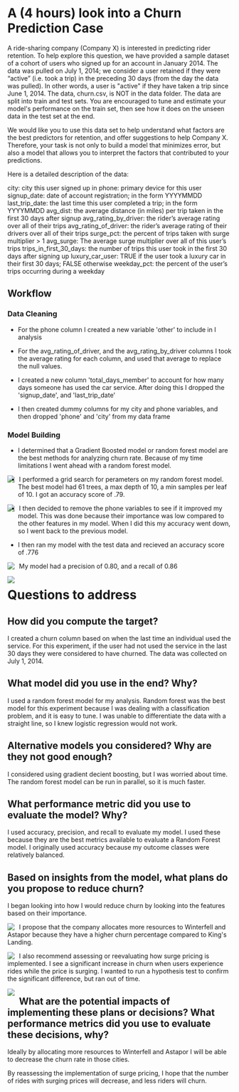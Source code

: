 # A (4 hours) look into a Churn Prediction Case
A ride-sharing company (Company X) is interested in predicting rider retention. To help explore this question, we have provided a sample dataset of a cohort of users who signed up for an account in January 2014. The data was pulled on July 1, 2014; we consider a user retained if they were “active” (i.e. took a trip) in the preceding 30 days (from the day the data was pulled). In other words, a user is "active" if they have taken a trip since June 1, 2014. The data, churn.csv, is NOT in the data folder. The data are split into train and test sets. You are encouraged to tune and estimate your model's performance on the train set, then see how it does on the unseen data in the test set at the end.

We would like you to use this data set to help understand what factors are the best predictors for retention, and offer suggestions to help Company X. Therefore, your task is not only to build a model that minimizes error, but also a model that allows you to interpret the factors that contributed to your predictions.

Here is a detailed description of the data:

city: city this user signed up in phone: primary device for this user
signup_date: date of account registration; in the form YYYYMMDD
last_trip_date: the last time this user completed a trip; in the form YYYYMMDD
avg_dist: the average distance (in miles) per trip taken in the first 30 days after signup
avg_rating_by_driver: the rider’s average rating over all of their trips
avg_rating_of_driver: the rider’s average rating of their drivers over all of their trips
surge_pct: the percent of trips taken with surge multiplier > 1
avg_surge: The average surge multiplier over all of this user’s trips
trips_in_first_30_days: the number of trips this user took in the first 30 days after signing up
luxury_car_user: TRUE if the user took a luxury car in their first 30 days; FALSE otherwise
weekday_pct: the percent of the user’s trips occurring during a weekday

## Workflow
### Data Cleaning

- For the phone column I created a new variable 'other' to include in I analysis

- For the avg_rating_of_driver, and the avg_rating_by_driver columns I took the average rating for each column, and used that average to replace the null values. 

- I created a new column 'total_days_member' to account for how many days someone has used the car service. After doing this I dropped the 'signup_date', and 'last_trip_date'

- I then created dummy columns for my city and phone variables, and then dropped 'phone' and 'city' from my data frame

### Model Building
- I determined that a Gradient Boosted model or random forest model are the best methods for analyzing churn rate. Because of my time limitations I went ahead with a random forest model.

<img src="data/first_run.png"
    style="float: left; margin-right: 10px;" />

- I performed a grid search for perameters on my random forest model. The best model had 61 trees, a max depth of 10, a min samples per leaf of 10. I got an accuracy score of .79. 

<img src="data/gid search.png"
    style="float: left; margin-right: 10px;" />

- I then decided to remove the phone variables to see if it improved my model. This was done because their importance was low compared to the other features in my model. When I did this my accuracy went down, so I went back to the previous model.

- I then ran my model with the test data and recieved an accuracy score of .776

<img src="data/last_run.png"
    style="float: left; margin-right: 10px;" />

My model had a precision of 0.80, and a recall of 0.86

<img src="data/confusionmatrix.png"
    style="float: left; margin-right: 10px;" />

# Questions to address

## How did you compute the target?

I created a churn column based on when the last time an individual used the service. For this experiment, if the user had not used the service in the last 30 days they were considered to have churned. The data was collected on July 1, 2014. 

## What model did you use in the end? Why?

I used a random forest model for my analysis. Random forest was the best model for this experiment because I was dealing with a classification problem, and it is easy to tune. I was unable to differentiate the data with a straight line, so I knew logistic regression would not work.


## Alternative models you considered? Why are they not good enough?

I considered using gradient decient boosting, but I was worried about time. The random forest model can be run in parallel, so it is much faster.

## What performance metric did you use to evaluate the model? Why?

I used accuracy, precision, and recall to evaluate my model. I used these because they are the best metrics available to evaluate a Random Forest model. I originally used accuracy because my outcome classes were relatively balanced.

## Based on insights from the model, what plans do you propose to reduce churn?

I began looking into how I would reduce churn by looking into the features based on their importance.

<img src="data/feat_importance.png"
    style="float: left; margin-right: 10px;" />

I propose that the company allocates more resources to Winterfell and Astapor because they have a higher churn percentage compared to King's Landing. 

<img src="data/churn_by_city.png"
    style="float: left; margin-right: 10px;" />

I also recommend assessing or reevaluating how surge pricing is implemented. I see a significant increase in churn when users experience rides while the price is surging. I wanted to run a hypothesis test to confirm the significant difference, but ran out of time.

<img src="data/surge_perc.png"
    style="float: left; margin-right: 10px;" />

## What are the potential impacts of implementing these plans or decisions? What performance metrics did you use to evaluate these decisions, why?

Ideally by allocating more resources to Winterfell and Astapor I will be able to decrease the churn rate in those cities.

By reassessing the implementation of surge pricing, I hope that the number of rides with surging prices will decrease, and less riders will churn. 



